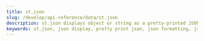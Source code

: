 ```yaml
---
title: st.json
slug: /develop/api-reference/data/st.json
description: st.json displays object or string as a pretty-printed JSON string.
keywords: st.json, json display, pretty print json, json formatting, json viewer, json object, json string, display json data
---
```


<Autofunction function="streamlit.json" />
